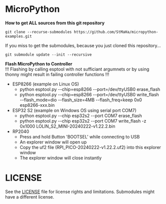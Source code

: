 # MicroPython

**How to get ALL sources from this git repository**
```
git clone --recurse-submodules https://github.com/StMaHa/micropython-examples.git
```
If you miss to get the submodules, because you just cloned this repository...
```
git submodule update --init --recursive
```

**Flash MicroPython to Controller**<br>
!!! Flashing by calling esptool with not sufficiant argumnets or by using thonny might result in failing controller functions !!!
- ESP8266  (example on Linux OS)
  - python esptool.py --chip=esp8266 --port=/dev/ttyUSB0 erase_flash
  - python esptool.py --chip=esp8266 --port=/dev/ttyUSB0 write_flash --flash_mode=dio --flash_size=4MB --flash_freq=keep 0x0 esp8266-xxx.bin
- ESP32 S2 (example on Windows OS using serial port COM7)
  - python esptool.py --chip esp32s2 --port COM7 erase_flash
  - python esptool.py --chip esp32s2 --port COM7 write_flash -z 0x1000 LOLIN_S2_MINI-20240222-v1.22.2.bin
- RP2040
  - Press and hold Button 'BOOTSEL' while connecting to USB
  - An explorer window will open up
  - Copy the uf2 file (RPI_PICO-20240222-v1.22.2.uf2) into this explorer window
  - The explorer window will close instantly


# LICENSE
See the [LICENSE](LICENSE) file for license rights and limitations.
Submodules might have a different license.
